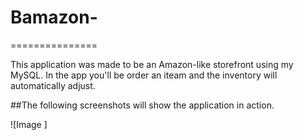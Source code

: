 # Bamazon-
===============

 This application was made to be an Amazon-like storefront using my MySQL. In the app you'll be order an iteam and the inventory will automatically adjust.

 ##The following screenshots will show the application in action. 

 ![Image ]

